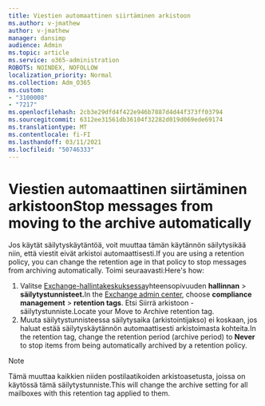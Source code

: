 ```yaml
---
title: Viestien automaattinen siirtäminen arkistoon
ms.author: v-jmathew
author: v-jmathew
manager: dansimp
audience: Admin
ms.topic: article
ms.service: o365-administration
ROBOTS: NOINDEX, NOFOLLOW
localization_priority: Normal
ms.collection: Adm_O365
ms.custom:
- "3100008"
- "7217"
ms.openlocfilehash: 2cb3e29dfd4f422e946b7887d4d44f373ff03794
ms.sourcegitcommit: 6312ee31561db36104f32282d019d069ede69174
ms.translationtype: MT
ms.contentlocale: fi-FI
ms.lasthandoff: 03/11/2021
ms.locfileid: "50746333"
---
```

# <a name="stop-messages-from-moving-to-the-archive-automatically"></a><span data-ttu-id="b4bb4-102">Viestien automaattinen siirtäminen arkistoon</span><span class="sxs-lookup"><span data-stu-id="b4bb4-102">Stop messages from moving to the archive automatically</span></span>

<span data-ttu-id="b4bb4-103">Jos käytät säilytyskäytäntöä, voit muuttaa tämän käytännön säilytysikää niin, että viestit eivät arkistoi automaattisesti.</span><span class="sxs-lookup"><span data-stu-id="b4bb4-103">If you are using a retention policy, you can change the retention age in that policy to stop messages from archiving automatically.</span></span> <span data-ttu-id="b4bb4-104">Toimi seuraavasti:</span><span class="sxs-lookup"><span data-stu-id="b4bb4-104">Here's how:</span></span>

1. <span data-ttu-id="b4bb4-105">Valitse [Exchange-hallintakeskuksessa](https://go.microsoft.com/fwlink/?linkid=2059104)yhteensopivuuden **hallinnan**  >  **säilytystunnisteet.**</span><span class="sxs-lookup"><span data-stu-id="b4bb4-105">In the [Exchange admin center](https://go.microsoft.com/fwlink/?linkid=2059104), choose **compliance management** > **retention tags**.</span></span> <span data-ttu-id="b4bb4-106">Etsi Siirrä arkistoon -säilytystunniste.</span><span class="sxs-lookup"><span data-stu-id="b4bb4-106">Locate your Move to Archive retention tag.</span></span>
2. <span data-ttu-id="b4bb4-107">Muuta säilytystunnisteessa säilytysaika (arkistointijakso)  ei koskaan, jos haluat estää säilytyskäytännön automaattisesti arkistoimasta kohteita.</span><span class="sxs-lookup"><span data-stu-id="b4bb4-107">In the retention tag, change the retention period (archive period) to **Never** to stop items from being automatically archived by a retention policy.</span></span>

> [!NOTE]
> <span data-ttu-id="b4bb4-108">Tämä muuttaa kaikkien niiden postilaatikoiden arkistoasetusta, joissa on käytössä tämä säilytystunniste.</span><span class="sxs-lookup"><span data-stu-id="b4bb4-108">This will change the archive setting for all mailboxes with this retention tag applied to them.</span></span>
